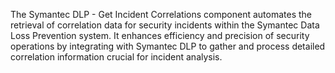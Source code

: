 The Symantec DLP - Get Incident Correlations component automates the retrieval of correlation data for security incidents within the Symantec Data Loss Prevention system. It enhances efficiency and precision of security operations by integrating with Symantec DLP to gather and process detailed correlation information crucial for incident analysis.
